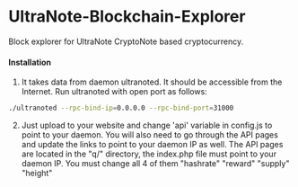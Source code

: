 # UltraNote-Blockchain-Explorer
Block explorer for UltraNote CryptoNote based cryptocurrency.

#### Installation

1) It takes data from daemon ultranoted. It should be accessible from the Internet. Run ultranoted with open port as follows:
```bash
./ultranoted --rpc-bind-ip=0.0.0.0 --rpc-bind-port=31000
```
2) Just upload to your website and change 'api' variable in config.js to point to your daemon. You will also need to go through the API pages and update the links to point to your daemon IP as well. The API pages are located in the "q/" directory, the index.php file must point to your daemon IP. You must change all 4 of them "hashrate" "reward" "supply" "height"
